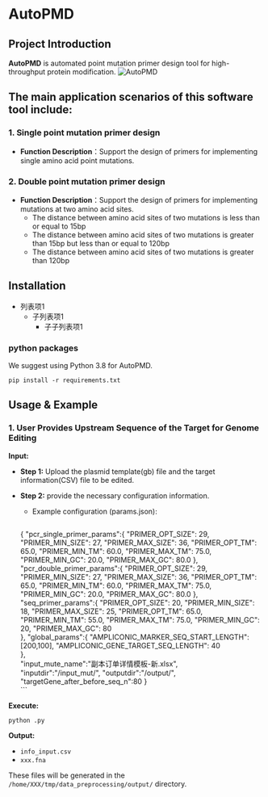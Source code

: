   
# AutoPMD
## Project Introduction  
**AutoPMD** is automated point mutation primer design tool for high-throughput protein modification.
![AutoPMD](https://github.com/editSeqDesign/AutoPMD/blob/main/AutoPMD/img/home.png)

## The main application scenarios of this software tool include:
### 1. Single point mutation primer design
- **Function Description**：Support the design of primers for implementing single amino acid point mutations.
### 2. Double point mutation primer design
- **Function Description**：Support the design of primers for implementing mutations at two amino acid sites.
    - The distance between amino acid sites of two mutations is less than or equal to 15bp
    - The distance between amino acid sites of two mutations is greater than 15bp but less than or equal to 120bp
    - The distance between amino acid sites of two mutations is greater than 120bp
## Installation

- 列表项1
    - 子列表项1
        - 子子列表项1



### python packages
We suggest using Python 3.8 for AutoPMD.

```shell
pip install -r requirements.txt

```


## Usage & Example

### 1. User Provides Upstream Sequence of the Target for Genome Editing

**Input:**

- **Step 1:** Upload the plasmid template(gb) file and the target information(CSV) file to be edited.

- **Step 2:** provide the necessary configuration information.
    - Example configuration (params.json):
      ```json
    {
      "pcr_single_primer_params":{
          "PRIMER_OPT_SIZE": 29,
          "PRIMER_MIN_SIZE": 27,
          "PRIMER_MAX_SIZE": 36,
          "PRIMER_OPT_TM": 65.0,
          "PRIMER_MIN_TM": 60.0,
          "PRIMER_MAX_TM": 75.0,
          "PRIMER_MIN_GC": 20.0,
          "PRIMER_MAX_GC": 80.0
          },
      "pcr_double_primer_params":{
          "PRIMER_OPT_SIZE": 29,  
          "PRIMER_MIN_SIZE": 27,
          "PRIMER_MAX_SIZE": 36,
          "PRIMER_OPT_TM": 65.0,
          "PRIMER_MIN_TM": 60.0,
          "PRIMER_MAX_TM": 75.0,
          "PRIMER_MIN_GC": 20.0,
          "PRIMER_MAX_GC": 80.0
      },
      "seq_primer_params":{
          "PRIMER_OPT_SIZE": 20,
          "PRIMER_MIN_SIZE": 18,
          "PRIMER_MAX_SIZE": 25,
          "PRIMER_OPT_TM": 65.0,
          "PRIMER_MIN_TM": 55.0,
          "PRIMER_MAX_TM": 75.0,
          "PRIMER_MIN_GC": 20,
          "PRIMER_MAX_GC": 80  
        },
      "global_params":{
          "AMPLICONIC_MARKER_SEQ_START_LENGTH": [200,100],
          "AMPLICONIC_GENE_TARGET_SEQ_LENGTH": 40    
      },   
      "input_mute_name":"副本订单详情模板-新.xlsx",   
      "inputdir":"/input_mut/",
      "outputdir":"/output/",
      "targetGene_after_before_seq_n":80
    }    
      ```

**Execute:**

```shell
python .py
```
**Output:**

- `info_input.csv` 
- `xxx.fna` 

These files will be generated in the `/home/XXX/tmp/data_preprocessing/output/` directory.

